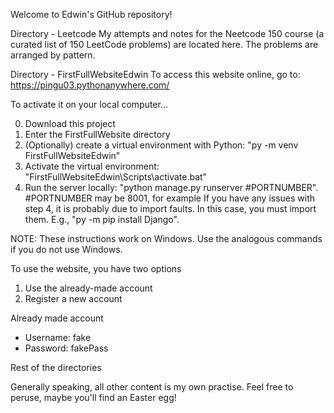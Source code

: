Welcome to Edwin's GitHub repository!

Directory - Leetcode
My attempts and notes for the Neetcode 150 course (a curated list of 150 LeetCode problems) are located here. The problems are arranged by pattern. 


Directory - FirstFullWebsiteEdwin
To access this website online, go to: https://pingu03.pythonanywhere.com/

To activate it on your local computer...

0. Download this project
1. Enter the FirstFullWebsite directory
2. (Optionally) create a virtual environment with Python: "py -m venv FirstFullWebsiteEdwin"
3. Activate the virtual environment: "FirstFullWebsiteEdwin\Scripts\activate.bat"
4. Run the server locally: "python manage.py runserver #PORTNUMBER". #PORTNUMBER may be 8001, for
example
If you have any issues with step 4, it is probably due to import faults. In this case, you must
import them. E.g., "py -m pip install Django".

NOTE: These instructions work on Windows. Use the analogous commands if you do not use Windows.

To use the website, you have two options
1. Use the already-made account
2. Register a new account

Already made account
- Username: fake
- Password: fakePass


Rest of the directories

Generally speaking, all other content is my own practise. Feel free to peruse, maybe you'll find an Easter egg! 
